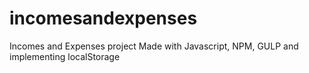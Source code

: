 # incomesandexpenses
Incomes and Expenses project
Made with Javascript, NPM, GULP and implementing localStorage
